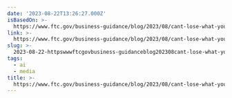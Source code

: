 ```yaml
---
date: '2023-08-22T13:26:27.000Z'
isBasedOn: >-
  https://www.ftc.gov/business-guidance/blog/2023/08/cant-lose-what-you-never-had-claims-about-digital-ownership-creation-age-generative-ai
link: >-
  https://www.ftc.gov/business-guidance/blog/2023/08/cant-lose-what-you-never-had-claims-about-digital-ownership-creation-age-generative-ai
slug: >-
  2023-08-22-httpswwwftcgovbusiness-guidanceblog202308cant-lose-what-you-never-had-claims-about-digital-ownership-creation-age-generative-ai
tags:
  - ai
  - media
title: >-
  https://www.ftc.gov/business-guidance/blog/2023/08/cant-lose-what-you-never-had-claims-about-digital-ownership-creation-age-generative-ai
---
```


